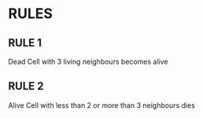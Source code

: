 # RULES

## RULE 1
Dead Cell with 3 living neighbours becomes alive

## RULE 2
Alive Cell with less than 2 or more than 3 neighbours dies